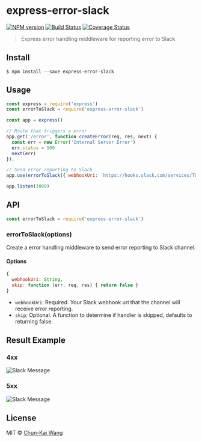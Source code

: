 # express-error-slack

[![NPM version][npm-image]][npm-url]
[![Build Status][travis-image]][travis-url]
[![Coverage Status][codecov-image]][codecov-url]

> Express error handling middleware for reporting error to Slack

## Install

```
$ npm install --save express-error-slack
```

## Usage

```js
const express = require('express')
const errorToSlack = require('express-error-slack')

const app = express()

// Route that triggers a error
app.get('/error', function createError(req, res, next) {
  const err = new Error('Internal Server Error')
  err.status = 500
  next(err)
});

// Send error reporting to Slack
app.use(errorToSlack({ webhookUri: 'https://hooks.slack.com/services/TOKEN'})

app.listen(3000)
```

## API

```js
const errorToSlack = require('express-error-slack')
```

### errorToSlack(options)

Create a error handling middleware to send error reporting to Slack channel.

#### Options

```js
{
  webhookUri: String,
  skip: function (err, req, res) { return false }
}
```

- `webhookUri`: Required. Your Slack webhook uri that the channel will receive error reporting.
- `skip`: Optional. A function to determine if handler is skipped, defaults to returning false.

## Result Example

### 4xx

![Slack Message](https://github.com/chunkai1312/express-error-slack/raw/master/screenshots/4xx.png)

### 5xx

![Slack Message](https://github.com/chunkai1312/express-error-slack/raw/master/screenshots/5xx.png)

## License

MIT © [Chun-Kai Wang](https://github.com/chunkai1312)

[npm-image]: https://img.shields.io/npm/v/express-error-slack.svg
[npm-url]: https://npmjs.org/package/express-error-slack
[travis-image]: https://img.shields.io/travis/chunkai1312/express-error-slack.svg
[travis-url]: https://travis-ci.org/chunkai1312/express-error-slack
[codecov-image]: https://img.shields.io/codecov/c/github/chunkai1312/express-error-slack.svg
[codecov-url]: https://codecov.io/gh/chunkai1312/express-error-slack